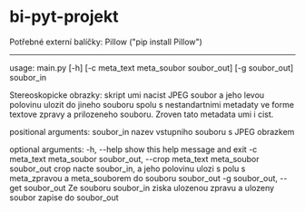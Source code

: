 # bi-pyt-projekt

Potřebné externí balíčky: Pillow ("pip install Pillow")

---

usage: main.py [-h] [-c meta_text meta_soubor soubor_out] [-g soubor_out] soubor_in

Stereoskopicke obrazky: skript umi nacist JPEG soubor a jeho levou polovinu
ulozit do jineho souboru spolu s nestandartnimi metadaty ve forme textove
zpravy a prilozeneho souboru. Zroven tato metadata umi i cist.

positional arguments:
  soubor_in             nazev vstupniho souboru s JPEG obrazkem

optional arguments:
  -h, --help            show this help message and exit
  -c meta_text meta_soubor soubor_out, --crop meta_text meta_soubor soubor_out
                        crop nacte soubor_in, a jeho polovinu ulozi s polu s
                        meta_zpravou a meta_souborem do souboru soubor_out
  -g soubor_out, --get soubor_out
                        Ze souboru soubor_in ziska ulozenou zpravu a ulozeny
                        soubor zapise do soubor_out
